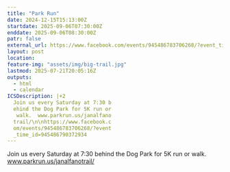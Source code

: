 ```yaml
---
title: "Park Run"
date: 2024-12-15T15:13:00Z
startdate: 2025-09-06T07:30:00Z
enddate: 2025-09-06T08:30:00Z
patr: false
external_url: https://www.facebook.com/events/945486783706268/?event_time_id=945486790372934
layout: post
location: 
feature-img: "assets/img/big-trail.jpg"
lastmod: 2025-07-21T20:05:16Z
outputs:
  - html
  - calendar
ICSDescription: |+2
  Join us every Saturday at 7:30 b  ehind the Dog Park for 5K run or   walk.  www.parkrun.us/janalfano  trail/\n\nhttps://www.facebook.c  om/events/945486783706268/?event  _time_id=945486790372934
---
```


Join us every Saturday at 7&#58;30 behind the Dog Park for 5K run or walk.  www.parkrun.us/janalfanotrail/<br>
  <br>
  
